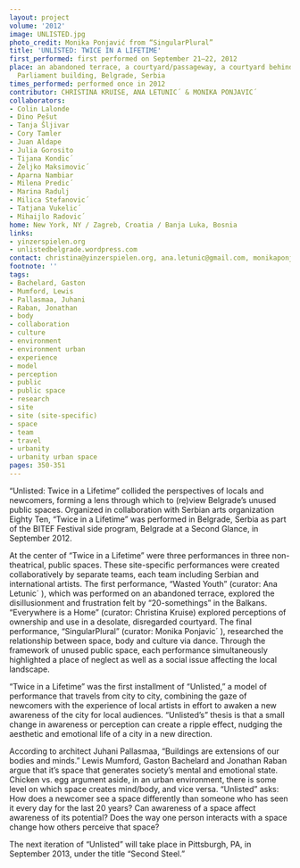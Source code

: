 ```yaml
---
layout: project
volume: '2012'
image: UNLISTED.jpg
photo_credit: Monika Ponjavić from “SingularPlural”
title: 'UNLISTED: TWICE IN A LIFETIME'
first_performed: first performed on September 21–22, 2012
place: an abandoned terrace, a courtyard/passageway, a courtyard behind the Belgrade
  Parliament building, Belgrade, Serbia
times_performed: performed once in 2012
contributor: CHRISTINA KRUISE, ANA LETUNIC´ & MONIKA PONJAVIC´
collaborators:
- Colin Lalonde
- Dino Pešut
- Tanja Šljivar
- Cory Tamler
- Juan Aldape
- Julia Gorosito
- Tijana Kondic´
- Željko Maksimovic´
- Aparna Nambiar
- Milena Predic´
- Marina Radulj
- Milica Stefanovic´
- Tatjana Vukelic´
- Mihaijlo Radovic´
home: New York, NY / Zagreb, Croatia / Banja Luka, Bosnia
links:
- yinzerspielen.org
- unlistedbelgrade.wordpress.com
contact: christina@yinzerspielen.org, ana.letunic@gmail.com, monikaponjavic@gmail.com
footnote: ''
tags:
- Bachelard, Gaston
- Mumford, Lewis
- Pallasmaa, Juhani
- Raban, Jonathan
- body
- collaboration
- culture
- environment
- environment urban
- experience
- model
- perception
- public
- public space
- research
- site
- site (site-specific)
- space
- team
- travel
- urbanity
- urbanity urban space
pages: 350-351
---
```


“Unlisted: Twice in a Lifetime” collided the perspectives of locals and newcomers, forming a lens through which to (re)view Belgrade’s unused public spaces. Organized in collaboration with Serbian arts organization Eighty Ten, “Twice in a Lifetime” was performed in Belgrade, Serbia as part of the BITEF Festival side program, Belgrade at a Second Glance, in September 2012.

At the center of “Twice in a Lifetime” were three performances in three non-theatrical, public spaces. These site-specific performances were created collaboratively by separate teams, each team including Serbian and international artists. The first performance, “Wasted Youth” (curator: Ana Letunic´ ), which was performed on an abandoned terrace, explored the disillusionment and frustration felt by “20-somethings” in the Balkans. “Everywhere is a Home” (curator: Christina Kruise) explored perceptions of ownership and use in a desolate, disregarded courtyard. The final performance, “SingularPlural” (curator: Monika Ponjavic´ ), researched the relationship between space, body and culture via dance. Through the framework of unused public space, each performance simultaneously highlighted a place of neglect as well as a social issue affecting the local landscape.

“Twice in a Lifetime” was the first installment of “Unlisted,” a model of performance that travels from city to city, combining the gaze of newcomers with the experience of local artists in effort to awaken a new awareness of the city for local audiences. “Unlisted’s” thesis is that a small change in awareness or perception can create a ripple effect, nudging the aesthetic and emotional life of a city in a new direction.

According to architect Juhani Pallasmaa, “Buildings are extensions of our bodies and minds.” Lewis Mumford, Gaston Bachelard and Jonathan Raban argue that it’s space that generates society’s mental and emotional state. Chicken vs. egg argument aside, in an urban environment, there is some level on which space creates mind/body, and vice versa. “Unlisted” asks: How does a newcomer see a space differently than someone who has seen it every day for the last 20 years? Can awareness of a space affect awareness of its potential? Does the way one person interacts with a space change how others perceive that space?

The next iteration of “Unlisted” will take place in Pittsburgh, PA, in September 2013, under the title “Second Steel.”
